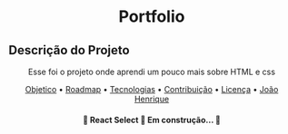 <h1 align="center">Portfolio</h1>


## Descrição do Projeto
<p align="center">Esse foi o projeto onde aprendi um pouco mais sobre HTML e css</p>

<p align="center">
 <a href="#objetivo">Objetico</a> •
 <a href="#roadmap">Roadmap</a> • 
 <a href="#tecnologias">Tecnologias</a> • 
 <a href="#contribuicao">Contribuição</a> • 
 <a href="#licenc-a">Licença</a> • 
 <a href="#autor">João Henrique</a>
</p>
<h4 align="center"> 
	🚧  React Select 🚀 Em construção...  🚧
</h4>
